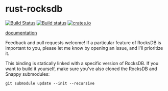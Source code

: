rust-rocksdb
============
[![Build Status](https://travis-ci.org/ethereumproject/rust-rocksdb.svg?branch=master)](https://travis-ci.org/ethereumproject/rust-rocksdb) 
[![Build status](https://ci.appveyor.com/api/projects/status/hqfck32sw09eft0i?svg=true)](https://ci.appveyor.com/project/ethereumproject/rust-rocksdb)
[![crates.io](http://meritbadge.herokuapp.com/rocksdb)](https://crates.io/crates/rocksdb)

[documentation](https://docs.rs/rocksdb/0.6.0/rocksdb/)

Feedback and pull requests welcome!  If a particular feature of RocksDB is important to you, please let me know by opening an issue, and I'll prioritize it.

This binding is statically linked with a specific version of RocksDB. If you want to build it yourself, make sure you've also cloned the RocksDB and Snappy submodules:

    git submodule update --init --recursive
